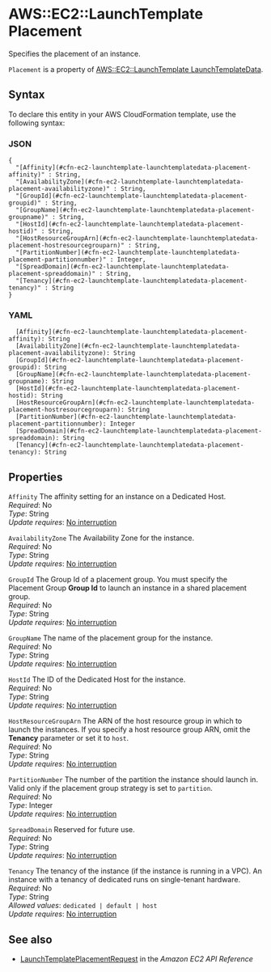 # AWS::EC2::LaunchTemplate Placement<a name="aws-properties-ec2-launchtemplate-launchtemplatedata-placement"></a>

Specifies the placement of an instance\.

`Placement` is a property of [AWS::EC2::LaunchTemplate LaunchTemplateData](https://docs.aws.amazon.com/AWSCloudFormation/latest/UserGuide/aws-properties-ec2-launchtemplate-launchtemplatedata.html)\.

## Syntax<a name="aws-properties-ec2-launchtemplate-launchtemplatedata-placement-syntax"></a>

To declare this entity in your AWS CloudFormation template, use the following syntax:

### JSON<a name="aws-properties-ec2-launchtemplate-launchtemplatedata-placement-syntax.json"></a>

```
{
  "[Affinity](#cfn-ec2-launchtemplate-launchtemplatedata-placement-affinity)" : String,
  "[AvailabilityZone](#cfn-ec2-launchtemplate-launchtemplatedata-placement-availabilityzone)" : String,
  "[GroupId](#cfn-ec2-launchtemplate-launchtemplatedata-placement-groupid)" : String,
  "[GroupName](#cfn-ec2-launchtemplate-launchtemplatedata-placement-groupname)" : String,
  "[HostId](#cfn-ec2-launchtemplate-launchtemplatedata-placement-hostid)" : String,
  "[HostResourceGroupArn](#cfn-ec2-launchtemplate-launchtemplatedata-placement-hostresourcegrouparn)" : String,
  "[PartitionNumber](#cfn-ec2-launchtemplate-launchtemplatedata-placement-partitionnumber)" : Integer,
  "[SpreadDomain](#cfn-ec2-launchtemplate-launchtemplatedata-placement-spreaddomain)" : String,
  "[Tenancy](#cfn-ec2-launchtemplate-launchtemplatedata-placement-tenancy)" : String
}
```

### YAML<a name="aws-properties-ec2-launchtemplate-launchtemplatedata-placement-syntax.yaml"></a>

```
  [Affinity](#cfn-ec2-launchtemplate-launchtemplatedata-placement-affinity): String
  [AvailabilityZone](#cfn-ec2-launchtemplate-launchtemplatedata-placement-availabilityzone): String
  [GroupId](#cfn-ec2-launchtemplate-launchtemplatedata-placement-groupid): String
  [GroupName](#cfn-ec2-launchtemplate-launchtemplatedata-placement-groupname): String
  [HostId](#cfn-ec2-launchtemplate-launchtemplatedata-placement-hostid): String
  [HostResourceGroupArn](#cfn-ec2-launchtemplate-launchtemplatedata-placement-hostresourcegrouparn): String
  [PartitionNumber](#cfn-ec2-launchtemplate-launchtemplatedata-placement-partitionnumber): Integer
  [SpreadDomain](#cfn-ec2-launchtemplate-launchtemplatedata-placement-spreaddomain): String
  [Tenancy](#cfn-ec2-launchtemplate-launchtemplatedata-placement-tenancy): String
```

## Properties<a name="aws-properties-ec2-launchtemplate-launchtemplatedata-placement-properties"></a>

`Affinity` <a name="cfn-ec2-launchtemplate-launchtemplatedata-placement-affinity"></a>
The affinity setting for an instance on a Dedicated Host\.  
_Required_: No  
_Type_: String  
_Update requires_: [No interruption](https://docs.aws.amazon.com/AWSCloudFormation/latest/UserGuide/using-cfn-updating-stacks-update-behaviors.html#update-no-interrupt)

`AvailabilityZone` <a name="cfn-ec2-launchtemplate-launchtemplatedata-placement-availabilityzone"></a>
The Availability Zone for the instance\.  
_Required_: No  
_Type_: String  
_Update requires_: [No interruption](https://docs.aws.amazon.com/AWSCloudFormation/latest/UserGuide/using-cfn-updating-stacks-update-behaviors.html#update-no-interrupt)

`GroupId` <a name="cfn-ec2-launchtemplate-launchtemplatedata-placement-groupid"></a>
The Group Id of a placement group\. You must specify the Placement Group **Group Id** to launch an instance in a shared placement group\.  
_Required_: No  
_Type_: String  
_Update requires_: [No interruption](https://docs.aws.amazon.com/AWSCloudFormation/latest/UserGuide/using-cfn-updating-stacks-update-behaviors.html#update-no-interrupt)

`GroupName` <a name="cfn-ec2-launchtemplate-launchtemplatedata-placement-groupname"></a>
The name of the placement group for the instance\.  
_Required_: No  
_Type_: String  
_Update requires_: [No interruption](https://docs.aws.amazon.com/AWSCloudFormation/latest/UserGuide/using-cfn-updating-stacks-update-behaviors.html#update-no-interrupt)

`HostId` <a name="cfn-ec2-launchtemplate-launchtemplatedata-placement-hostid"></a>
The ID of the Dedicated Host for the instance\.  
_Required_: No  
_Type_: String  
_Update requires_: [No interruption](https://docs.aws.amazon.com/AWSCloudFormation/latest/UserGuide/using-cfn-updating-stacks-update-behaviors.html#update-no-interrupt)

`HostResourceGroupArn` <a name="cfn-ec2-launchtemplate-launchtemplatedata-placement-hostresourcegrouparn"></a>
The ARN of the host resource group in which to launch the instances\. If you specify a host resource group ARN, omit the **Tenancy** parameter or set it to `host`\.  
_Required_: No  
_Type_: String  
_Update requires_: [No interruption](https://docs.aws.amazon.com/AWSCloudFormation/latest/UserGuide/using-cfn-updating-stacks-update-behaviors.html#update-no-interrupt)

`PartitionNumber` <a name="cfn-ec2-launchtemplate-launchtemplatedata-placement-partitionnumber"></a>
The number of the partition the instance should launch in\. Valid only if the placement group strategy is set to `partition`\.  
_Required_: No  
_Type_: Integer  
_Update requires_: [No interruption](https://docs.aws.amazon.com/AWSCloudFormation/latest/UserGuide/using-cfn-updating-stacks-update-behaviors.html#update-no-interrupt)

`SpreadDomain` <a name="cfn-ec2-launchtemplate-launchtemplatedata-placement-spreaddomain"></a>
Reserved for future use\.  
_Required_: No  
_Type_: String  
_Update requires_: [No interruption](https://docs.aws.amazon.com/AWSCloudFormation/latest/UserGuide/using-cfn-updating-stacks-update-behaviors.html#update-no-interrupt)

`Tenancy` <a name="cfn-ec2-launchtemplate-launchtemplatedata-placement-tenancy"></a>
The tenancy of the instance \(if the instance is running in a VPC\)\. An instance with a tenancy of dedicated runs on single\-tenant hardware\.  
_Required_: No  
_Type_: String  
_Allowed values_: `dedicated | default | host`  
_Update requires_: [No interruption](https://docs.aws.amazon.com/AWSCloudFormation/latest/UserGuide/using-cfn-updating-stacks-update-behaviors.html#update-no-interrupt)

## See also<a name="aws-properties-ec2-launchtemplate-launchtemplatedata-placement--seealso"></a>

- [ LaunchTemplatePlacementRequest](https://docs.aws.amazon.com/AWSEC2/latest/APIReference/API_LaunchTemplatePlacementRequest.html) in the _Amazon EC2 API Reference_
